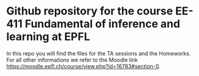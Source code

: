 # Github repository for the course EE-411 Fundamental of inference and learning at EPFL 

In this repo you will find the files for the TA sessions and the Homeworks. For all other informations we refer to the Moodle link https://moodle.epfl.ch/course/view.php?id=16783#section-0.
